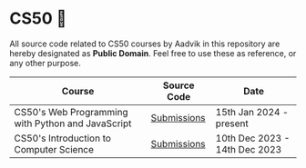 # CS50 🦆

All source code related to CS50 courses by Aadvik in this repository are hereby designated as **Public Domain**. Feel free to use these as reference, or any other purpose.


| Course                                            | Source Code                                                 | Date                          |
|---------------------------------------------------|-------------------------------------------------------------|-------------------------------|
| CS50's Web Programming with Python and JavaScript | [Submissions](./Web_Programming_With_Python_And_JavaScript) | 15th Jan 2024 - present       |
| CS50's Introduction to Computer Science           | [Submissions](./Introduction_To_Computer_Science)           | 10th Dec 2023 - 14th Dec 2023 |
